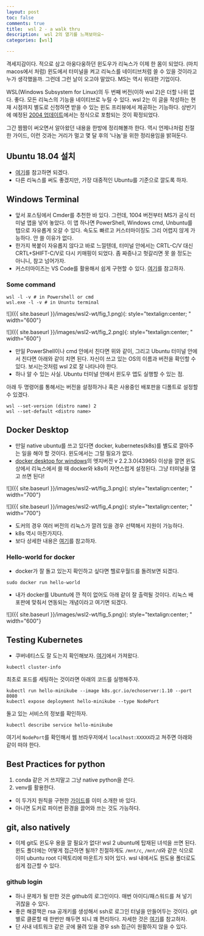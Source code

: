 ```yaml
---
layout: post
toc: false
comments: true
title:  wsl 2 - a walk thru
description:  wsl 2의 열기를 느껴보아요~ 
categories: [wsl]

---
```


격세지감이다. 적으로 삼고 아웅다웅하던 윈도우가 리눅스가 이제 한 몸이 되었다. (마치 macos에서 처럼) 윈도에서 터미널을 켜고 리눅스를 네이티브처럼 쓸 수 있을 것이라고 누가 생각했을까. 그런데 그런 날이 오고야 말았다. MS는 역시 위대한 기업이다. 

WSL(Windows Subsystem for Linux)의 두 번째 버전(이하 wsl 2)은 더할 나위 없다. 좋다. 모든 리눅스의 기능을 네이티브로 누릴 수 있다. wsl 2는 이 글을 작성하는 현재 시점까지 별도로 신청하면 받을 수 있는 윈도 프리뷰에서 제공하는 기능하다.  상반기에 예정된 [2004 업데이트](https://www.neowin.net/news/windows-10-version-2004-is-coming---heres-what-you-need-to-know-about-it/)에서는 정식으로 포함되는 것이 확정되었다. 

그간 짬짬이 써오면서 알아왔던 내용을 한방에 정리해볼까 한다. 역시 언제나처럼 친절한 가이드, 이런 것과는 거리가 멀고 몇 달 후의 '나놈'을 위한 정리용임을 밝혀둔다. 

## Ubuntu 18.04 설치 

- [여기](https://docs.microsoft.com/ko-kr/windows/wsl/install-win10)를 참고하면 되겠다. 
- 다른 리눅스를 써도 좋겠지만, 가장 대중적인 Ubuntu를 기준으로 깔도록 하자. 

## Windows Terminal 

- 앞서 포스팅에서 Cmder를 추천한 바 있다. 그런데, 1004 버전부터 MS가 공식 터미널 앱을 넣어 놓았다. 이 앱 하나면 PowerShell, Windows cmd, Unbuntu를 탭으로 자유롭게 오갈 수 있다. 속도도 빠르고 커스터마이징도 그리 어렵지 않게 가능하다. 안 쓸 이유가 없다. 
- 한가지 복붙이 자유롭지 않다고 바로 느낄텐데, 터미널 안에서는 CRTL-C/V 대신 CRTL+SHIFT-C/V로 다시 키매핑이 되었다. 좀 짜증나고 헛갈리면 못 쓸 정도는 아니니, 참고 넘어가자. 
-  커스터마이즈는 VS Code를 활용해서 쉽게 구현할 수 있다.  [여기](https://dev.to/expertsinside/how-to-customize-the-new-windows-terminal-with-visual-studio-code-56b1)를 참고하자. 

### Some command 

```shell
wsl -l -v # in Powershell or cmd 
wsl.exe -l -v # in Ununtu terminal 
```

![]({{ site.baseurl }}/images/wsl2-wt/fig_1.png){: style="textalign:center; " width="600"}

![]({{ site.baseurl }}/images/wsl2-wt/fig_2.png){: style="textalign:center; " width="600"}

- 만일 PowerShell이나 cmd 안에서 친다면 위와 같이, 그리고 Ubuntu 터미널 안에서 친다면 아래와 같이 치면 된다. 자신이 쓰고 있는 OS의 이름과 버전을 확인할 수 있다. 보시는것처럼 wsl 2로 잘 나타나야 한다.  
- 하나 알 수 있는 사실. Ubuntu 터미널 안에서 윈도우 앱도 실행할 수 있는 점. 

아래 두 명령어를 통해서는 버전을 설정하거나 혹은 사용중인 배포판을 디폴트로 설정할 수 있겠다. 

```shell
wsl --set-version (distro name) 2
wsl --set-default <distro name>
```

## Docker Desktop 

- 만일 native ubuntu를 쓰고 있다면 docker, kubernetes(k8s)를 별도로 깔아주는 일을 해야 할 것이다. 윈도에서는 그럴 필요가 없다. 
- [docker desktop for windows](https://docs.docker.com/docker-for-windows/edge-release-notes/)의 엣지버전  v 2.2.3.0(43965) 이상을 깔면 윈도 상에서 리눅스에서 쓸 때 docker와 k8s이 자연스럽게 설정된다. 그냥 터미널을 열고 쓰면 된다! 

![]({{ site.baseurl }}/images/wsl2-wt/fig_3.png){: style="textalign:center; " width="700"}

![]({{ site.baseurl }}/images/wsl2-wt/fig_4.png){: style="textalign:center; " width="700"}

- 도커의 경우 여러 버전의 리눅스가 깔려 있을 경우 선택해서 지원이 가능하다. 
- k8s 역시 마찬가지다. 
- 보다 상세한 내용은 [여기](https://docs.docker.com/docker-for-windows/wsl-tech-preview/)를 참고하자. 


###  Hello-world for docker 

- docker가 잘 돌고 있는지 확인하고 싶다면 헬로우월드를 돌려보면 되겠다. 

```shell
sudo docker run hello-world
```

- 내가 docker를 Ubuntu에 깐 적이 없어도 아래 같이 잘 출력될 것이다. 리눅스 배포판에 맞춰서 연동되는 개념이라고 여기면 되겠다. 

![]({{ site.baseurl }}/images/wsl2-wt/fig_5.png){: style="textalign:center; " width="600"}

## Testing Kubernetes 

- 쿠버네티스도 잘 도는지 확인해보자. [여기](https://blog.aliencube.org/ko/2018/06/04/running-kubernetes-on-wsl/)에서 가져왔다. 

```shell
kubectl cluster-info
```

최초로 포드를 세팅하는 것이라면 아래의 코드를 실행해주자. 

```shell
kubectl run hello-minikube --image k8s.gcr.io/echoserver:1.10 --port 8080
kubectl expose deployment hello-minikube --type NodePort
```

돌고 있는 서비스의 정보를 확인하자. 

```shell
kubectl describe service hello-minikube
```

여기서 `NodePort`를 확인해서 웹 브라우저에서 `localhost:XXXXX`라고 쳐주면 아래와 같이 떠야 한다. 

## Best Practices for python 

1. conda 같은 거 쓰지말고 그냥 native python을 쓴다. 
2. venv를 활용한다. 


- 이 두가지 원칙을 구현한 [가이드](https://anarinsk.github.io/lostineconomics-v2-1/coding-tool/python/venv/2020/04/04/python-venv.html)를 이미 소개한 바 있다. 
- 아니면 도커로 파이썬 환경을 끌어와 쓰는 것도 가능하다. 

## git, also natively 

- 이제 git도 윈도우 용을 깔 필요가 없다! wsl 2 ubuntu에 탑재된 녀석을 쓰면 된다. 윈도 폴더에는 어떻게 접근하면 될까? 친절하게도 `/mnt/c`, `/mnt/d`와 같은 식으로 이미 ubuntu root 디렉토리에 마운트가 되어 있다. wsl 내에서도 원도용 폴더로도 쉽게 접근할 수 있다. 

###  github login 

- 하나 문제가 될 만한 것은 github의 로그인이다. 매번 아이디/패스워드를 쳐 넣기 귀찮을 수 있다. 
- 좋은 해결책은 rsa 공개키를 생성해서 ssh로 로그인 터널을 만들어두는 것이다. git별로 클론할 때 한번만 해두면 되니 꽤 편리하다. 자세한 것은 [여기](https://proni.tistory.com/entry/%F0%9F%90%A7-Ubuntu-scp-ssh-%EB%B9%84%EB%B0%80%EB%B2%88%ED%98%B8%EC%95%94%ED%98%B8-%EC%97%86%EC%9D%B4-%EC%82%AC%EC%9A%A9%EB%A1%9C%EA%B7%B8%EC%9D%B8%ED%95%98%EA%B8%B0?category=381103)를 참고하자. 
- 단 사내 네트워크 같은 곳에 물려 있을 경우 ssh 접근이 원활하지 않을 수 있다. 




<!--stackedit_data:
eyJoaXN0b3J5IjpbMTU3NjgwNDc4NywtMTAxNzE2OTUyMiwtMT
g3NDY0OTU0MCw1ODU1OTE5MzAsLTIwNTc4Mjk3ODIsMTM1NjM1
ODU4OCwtMTY2NzY3OTUwLDIwNzI3NDkwMTddfQ==
-->